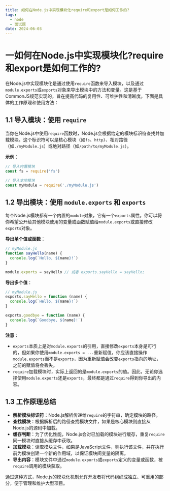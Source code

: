 ```yaml
---
title: 如何在Node.js中实现模块化require和export是如何工作的?
tags:
  - node
  - 面试题
date: 2024-06-03
---
```


# 一如何在Node.js中实现模块化?require和export是如何工作的?

在Node.js中实现模块化是通过使用`require`函数来导入模块，以及通过`module.exports`或`exports`对象来导出模块中的方法和变量。这是基于CommonJS规范实现的，旨在提高代码的复用性、可维护性和清晰度。下面是具体的工作原理和使用方法：

## 1.1 导入模块：使用 `require`

当你在Node.js中使用`require`函数时，Node.js会根据给定的模块标识符查找并加载模块。这个标识符可以是核心模块（如`fs`、`http`）、相对路径（如`./myModule.js`）或绝对路径（如`/path/to/myModule.js`）。

**示例**：

```js
// 导入内置模块
const fs = require('fs')

// 导入本地模块
const myModule = require('./myModule.js')
```

## 1.2 导出模块：使用 `module.exports` 和 `exports`

每个Node.js模块都有一个内置的`module`对象，它有一个`exports`属性。你可以将你希望公开给其他模块使用的变量或函数赋值给`module.exports`或直接修改`exports`对象。

**导出单个值或函数**：

```js
// myModule.js
function sayHello(name) {
  console.log(`Hello, ${name}!`)
}

module.exports = sayHello // 或者 exports.sayHello = sayHello;
```

**导出多个值**：

```js
// myModule.js
exports.sayHello = function (name) {
  console.log(`Hello, ${name}!`)
}

exports.goodbye = function (name) {
  console.log(`Goodbye, ${name}!`)
}
```

**注意**：

- `exports`本质上是对`module.exports`的引用，直接修改`exports`本身是可行的，但如果你使用`module.exports = ...`重新赋值，你应该直接操作`module.exports`而不是`exports`，因为重新赋值会改变`exports`指向的地址，之前的赋值将会丢失。
- `require`加载模块时，实际上返回的是`module.exports`的值。因此，无论你选择使用`module.exports`还是`exports`，最终都是通过`require`得到你导出的内容。

## 1.3 工作原理总结

- **解析模块标识符**：Node.js解析传递给`require`的字符串，确定模块的路径。
- **查找模块**：根据解析后的路径查找模块文件，如果是核心模块则直接从Node.js的源码中加载。
- **缓存判断**：为了优化性能，Node.js会对已加载的模块进行缓存，重复`require`同一模块时直接从缓存中获取。
- **加载模块**：读取模块文件，如果是JavaScript文件，则执行该文件，并在执行前为模块创建一个新的作用域，以保证模块间变量的隔离。
- **导出内容**：模块文件中通过`module.exports`或`exports`定义的变量或函数，被`require`调用的模块获取。

通过这种方式，Node.js的模块化机制允许开发者将代码组织成独立、可重用的部分，便于管理和维护大型项目。
